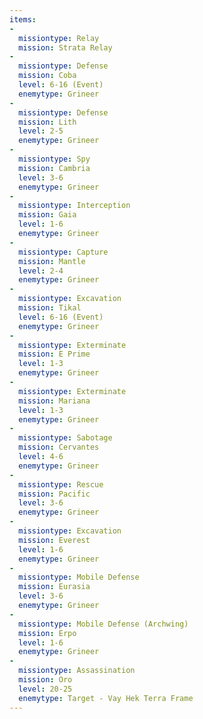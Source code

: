 ```yaml
---
items:
-
  missiontype: Relay
  mission: Strata Relay
-
  missiontype: Defense
  mission: Coba
  level: 6-16 (Event)
  enemytype: Grineer
-
  missiontype: Defense
  mission: Lith
  level: 2-5
  enemytype: Grineer
-
  missiontype: Spy
  mission: Cambria
  level: 3-6
  enemytype: Grineer
-
  missiontype: Interception
  mission: Gaia
  level: 1-6
  enemytype: Grineer
-
  missiontype: Capture
  mission: Mantle
  level: 2-4
  enemytype: Grineer
-
  missiontype: Excavation
  mission: Tikal
  level: 6-16 (Event)
  enemytype: Grineer
-
  missiontype: Exterminate
  mission: E Prime
  level: 1-3
  enemytype: Grineer
-
  missiontype: Exterminate
  mission: Mariana
  level: 1-3
  enemytype: Grineer
-
  missiontype: Sabotage
  mission: Cervantes
  level: 4-6
  enemytype: Grineer
-
  missiontype: Rescue
  mission: Pacific
  level: 3-6
  enemytype: Grineer
-
  missiontype: Excavation
  mission: Everest
  level: 1-6
  enemytype: Grineer
-
  missiontype: Mobile Defense
  mission: Eurasia
  level: 3-6
  enemytype: Grineer
-
  missiontype: Mobile Defense (Archwing)
  mission: Erpo
  level: 1-6
  enemytype: Grineer
-
  missiontype: Assassination
  mission: Oro
  level: 20-25
  enemytype: Target - Vay Hek Terra Frame
---
```

